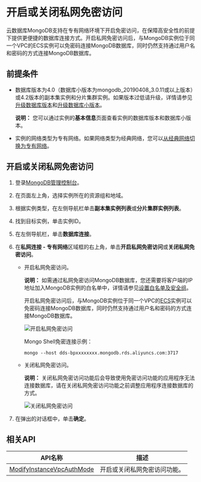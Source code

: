 # 开启或关闭私网免密访问

云数据库MongoDB支持在专有网络环境下开启免密访问，在保障高安全性的前提下提供更便捷的数据库连接方式。开启私网免密访问后，与MongoDB实例位于同一个VPC的ECS实例可以免密码连接MongoDB数据库，同时仍然支持通过用户名和密码的方式连接MongoDB数据库。

## 前提条件

-   数据库版本为4.0（数据库小版本为mongodb\_20190408\_3.0.11或以上版本）或4.2版本的副本集实例和分片集群实例。如果版本过低请升级，详情请参见[升级数据库版本](/intl.zh-CN/用户指南/实例管理/数据库升级/升级数据库版本.md)和[升级数据库小版本](/intl.zh-CN/用户指南/实例管理/数据库升级/升级数据库小版本.md)。

    **说明：** 您可以通过实例的**基本信息**页面查看实例的数据库版本和数据库小版本。

-   实例的网络类型为专有网络。如果网络类型为经典网络，您可以[从经典网络切换为专有网络](/intl.zh-CN/用户指南/管理网络连接/切换实例网络类型.md)。

## 开启或关闭私网免密访问

1.  登录[MongoDB管理控制台](https://mongodb.console.aliyun.com/)。

2.  在页面左上角，选择实例所在的资源组和地域。

3.  根据实例类型，在左侧导航栏单击**副本集实例列表**或**分片集群实例列表**。

4.  找到目标实例，单击实例ID。

5.  在左侧导航栏，单击**数据库连接**。

6.  在**私网连接 - 专有网络**区域框的右上角，单击**开启私网免密访问**或**关闭私网免密访问**。

    -   开启私网免密访问。

        **说明：** 如需通过私网免密访问MongoDB数据库，您还需要将客户端的IP地址加入MongoDB实例的白名单中，详情请参见[设置白名单及安全组](/intl.zh-CN/用户指南/数据安全性/设置白名单及安全组.md)。

        开启私网免密访问后，与MongoDB实例位于同一个VPC的[ECS](~~25367~~)实例可以免密码连接MongoDB数据库，同时仍然支持通过用户名和密码的方式连接MongoDB数据库。

        ![开启私网免密访问](https://static-aliyun-doc.oss-accelerate.aliyuncs.com/assets/img/zh-CN/8487427161/p45177.png)

        Mongo Shell免密连接示例：

        ```
        mongo --host dds-bpxxxxxxxx.mongodb.rds.aliyuncs.com:3717
        ```

    -   关闭私网免密访问。

        **说明：** 关闭私网免密访问功能后会导致使用免密访问功能的应用程序无法连接数据库，请在关闭私网免密访问功能之前调整应用程序连接数据库的方式。

        ![关闭私网免密访问](https://static-aliyun-doc.oss-accelerate.aliyuncs.com/assets/img/zh-CN/8487427161/p45178.png)

7.  在弹出的对话框中，单击**确定**。


## 相关API

|API名称|描述|
|-----|--|
|[ModifyInstanceVpcAuthMode](/intl.zh-CN/API参考/连接管理/ModifyInstanceVpcAuthMode.md)|开启或关闭私网免密访问功能。|

